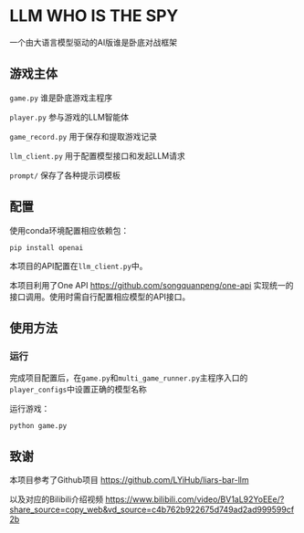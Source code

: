 # LLM WHO IS THE SPY

一个由大语言模型驱动的AI版谁是卧底对战框架

## 游戏主体

`game.py` 谁是卧底游戏主程序

`player.py` 参与游戏的LLM智能体

`game_record.py` 用于保存和提取游戏记录

`llm_client.py` 用于配置模型接口和发起LLM请求

`prompt/` 保存了各种提示词模板

## 配置

使用conda环境配置相应依赖包：

```
pip install openai
```

本项目的API配置在`llm_client.py`中。

本项目利用了One API https://github.com/songquanpeng/one-api 实现统一的接口调用。使用时需自行配置相应模型的API接口。

## 使用方法

### 运行

完成项目配置后，在`game.py`和`multi_game_runner.py`主程序入口的`player_configs`中设置正确的模型名称

运行游戏：
```
python game.py
```

## 致谢

本项目参考了Github项目 https://github.com/LYiHub/liars-bar-llm

以及对应的Bilibili介绍视频 https://www.bilibili.com/video/BV1aL92YoEEe/?share_source=copy_web&vd_source=c4b762b922675d749ad2ad999599cf2b







